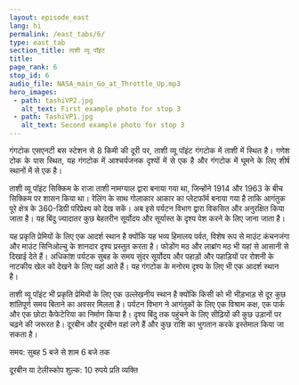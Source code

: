 ```yaml
---
layout: episode_east
lang: hi
permalink: /east_tabs/6/
type: east_tab
section_title: ताशी व्यू पॉइंट
title: 
page_rank: 6
stop_id: 6
audio_file: NASA_main_Go_at_Throttle_Up.mp3
hero_images:
 - path: tashiVP2.jpg
   alt_text: First example photo for stop 3
 - path: TashiVP1.jpg
   alt_text: Second example photo for stop 3
---
```

<p style="text-align: justify;"> 
गंगटोक एसएनटी बस स्टेशन से 8 किमी की दूरी पर, ताशी व्यू पॉइंट गंगटोक में ताशी में स्थित है। गणेश टोक के पास स्थित, यह गंगटोक में आश्चर्यजनक दृश्यों में से एक है और गंगटोक में घूमने के लिए शीर्ष स्थानों में से एक है।

ताशी व्यू पॉइंट सिक्किम के राजा ताशी नामग्याल द्वारा बनाया गया था, जिन्होंने 1914 और 1963 के बीच सिक्किम पर शासन किया था। रेलिंग के साथ गोलाकार आकार का प्लेटफॉर्म बनाया गया है ताकि आगंतुक पूरे क्षेत्र के 360-डिग्री परिप्रेक्ष्य को देख सकें। अब इसे पर्यटन विभाग द्वारा विकसित और अनुरक्षित किया जाता है। यह बिंदु ज्यादातर कुछ बेहतरीन सूर्योदय और सूर्यास्त के दृश्य पेश करने के लिए जाना जाता है।

यह प्रकृति प्रेमियों के लिए एक आदर्श स्थान है क्योंकि यह भव्य हिमालय पर्वत, विशेष रूप से माउंट कंचनजंगा और माउंट सिनिओल्चु के शानदार दृश्य प्रस्तुत करता है। फोडोंग मठ और लाब्रांग मठ भी यहां से आसानी से दिखाई देते हैं। अधिकांश पर्यटक सुबह के समय सुंदर सूर्योदय और पहाड़ों और पहाड़ियों पर रोशनी के नाटकीय खेल को देखने के लिए यहां आते हैं। यह गंगटोक के मनोरम दृश्य के लिए भी एक आदर्श स्थान है।

ताशी व्यू पॉइंट भी प्रकृति प्रेमियों के लिए एक उल्लेखनीय स्थान है क्योंकि किसी को भी भीड़भाड़ से दूर कुछ शांतिपूर्ण समय बिताने का अवसर मिलता है। पर्यटन विभाग ने आगंतुकों के लिए एक विश्राम कक्ष, एक पार्क और एक छोटा कैफेटेरिया का निर्माण किया है। दृश्य बिंदु तक पहुंचने के लिए सीढ़ियों की कुछ उड़ानों पर चढ़ने की जरूरत है। दूरबीन और दूरबीन वहां लगे हैं और कुछ राशि का भुगतान करके इस्तेमाल किया जा सकता है।

समय: सुबह 5 बजे से शाम 6 बजे तक

दूरबीन या टेलीस्कोप शुल्क: 10 रुपये प्रति व्यक्ति</p>